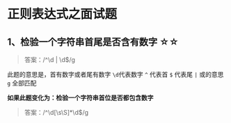# 正则表达式之面试题

## 1、检验一个字符串首尾是否含有数字 ☆☆



> 答案：/^\d | \d$/g

此题的意思是，首有数字或者尾有数字
`\d`代表数字
`^` 代表首
`$` 代表尾
`|` 或的意思
`g` 全部匹配

**如果此题变化为：检验一个字符串首位是否都包含数字**

> 答案：/^\d[\s\S]*\d$/g

